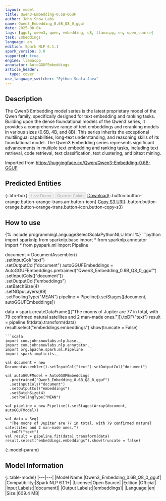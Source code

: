 ```yaml
---
layout: model
title: Qwen3-Embedding-0.6B-GGUF
author: John Snow Labs
name: Qwen3_Embedding_0.6B_Q8_0_gguf
date: 2025-08-04
tags: [gguf, qwen3, qwen, embedding, q8, llamacpp, en, open_source]
task: Embeddings
language: en
edition: Spark NLP 6.1.1
spark_version: 3.0
supported: true
engine: llamacpp
annotator: AutoGGUFEmbeddings
article_header:
  type: cover
use_language_switcher: "Python-Scala-Java"
---
```


## Description

The Qwen3 Embedding model series is the latest proprietary model of the Qwen family, specifically designed for text embedding and ranking tasks. Building upon the dense foundational models of the Qwen3 series, it provides a comprehensive range of text embeddings and reranking models in various sizes (0.6B, 4B, and 8B). This series inherits the exceptional multilingual capabilities, long-text understanding, and reasoning skills of its foundational model. The Qwen3 Embedding series represents significant advancements in multiple text embedding and ranking tasks, including text retrieval, code retrieval, text classification, text clustering, and bitext mining.

Imported from https://huggingface.co/Qwen/Qwen3-Embedding-0.6B-GGUF

## Predicted Entities



{:.btn-box}
<button class="button button-orange" disabled>Live Demo</button>
<button class="button button-orange" disabled>Open in Colab</button>
[Download](https://s3.amazonaws.com/auxdata.johnsnowlabs.com/public/models/Qwen3_Embedding_0.6B_Q8_0_gguf_en_6.1.1_3.0_1754314464060.zip){:.button.button-orange.button-orange-trans.arr.button-icon}
[Copy S3 URI](s3://auxdata.johnsnowlabs.com/public/models/Qwen3_Embedding_0.6B_Q8_0_gguf_en_6.1.1_3.0_1754314464060.zip){:.button.button-orange.button-orange-trans.button-icon.button-copy-s3}

## How to use



<div class="tabs-box" markdown="1">
{% include programmingLanguageSelectScalaPythonNLU.html %}
```python
import sparknlp
from sparknlp.base import *
from sparknlp.annotator import *
from pyspark.ml import Pipeline

document = DocumentAssembler() \
    .setInputCol("text") \
    .setOutputCol("document")
autoGGUFEmbeddings = AutoGGUFEmbeddings.pretrained("Qwen3_Embedding_0.6B_Q8_0_gguf") \
    .setInputCols(["document"]) \
    .setOutputCol("embeddings") \
    .setBatchSize(4) \
    .setNGpuLayers(99) \
    .setPoolingType("MEAN")
pipeline = Pipeline().setStages([document, autoGGUFEmbeddings])

data = spark.createDataFrame([["The moons of Jupiter are 77 in total, with 79 confirmed natural satellites and 2 man-made ones."]]).toDF("text")
result = pipeline.fit(data).transform(data)
result.select("embeddings.embeddings").show(truncate = False)

```
```scala
import com.johnsnowlabs.nlp.base._
import com.johnsnowlabs.nlp.annotator._
import org.apache.spark.ml.Pipeline
import spark.implicits._

val document = new DocumentAssembler().setInputCol("text").setOutputCol("document")

val autoGGUFModel = AutoGGUFEmbeddings
  .pretrained("Qwen3_Embedding_0.6B_Q8_0_gguf")
  .setInputCols("document")
  .setOutputCol("embeddings")
  .setBatchSize(4)
  .setPoolingType("MEAN")

val pipeline = new Pipeline().setStages(Array(document, autoGGUFModel))

val data = Seq(
  "The moons of Jupiter are 77 in total, with 79 confirmed natural satellites and 2 man-made ones.")
  .toDF("text")
val result = pipeline.fit(data).transform(data)
result.select("embeddings.embeddings").show(truncate = false)
```
</div>

{:.model-param}
## Model Information

{:.table-model}
|---|---|
|Model Name:|Qwen3_Embedding_0.6B_Q8_0_gguf|
|Compatibility:|Spark NLP 6.1.1+|
|License:|Open Source|
|Edition:|Official|
|Input Labels:|[document]|
|Output Labels:|[embeddings]|
|Language:|en|
|Size:|609.4 MB|
